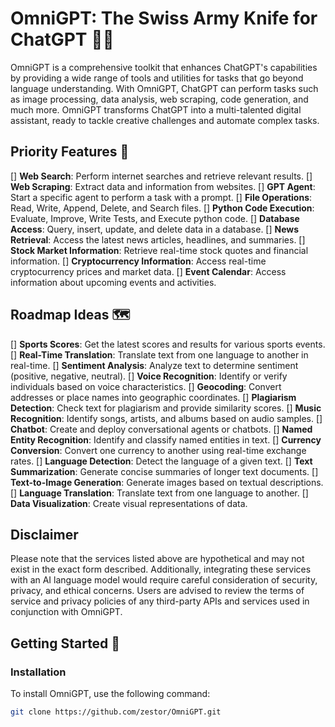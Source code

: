 # OmniGPT: The Swiss Army Knife for ChatGPT 🧠🔧

OmniGPT is a comprehensive toolkit that enhances ChatGPT's capabilities by providing a wide range of tools and utilities for tasks that go beyond language understanding. With OmniGPT, ChatGPT can perform tasks such as image processing, data analysis, web scraping, code generation, and much more. OmniGPT transforms ChatGPT into a multi-talented digital assistant, ready to tackle creative challenges and automate complex tasks.

## Priority Features 🌟

[] **Web Search**: Perform internet searches and retrieve relevant results.
[] **Web Scraping**: Extract data and information from websites.
[] **GPT Agent**: Start a specific agent to perform a task with a prompt.
[] **File Operations**: Read, Write, Append, Delete, and Search files.
[] **Python Code Execution**: Evaluate, Improve, Write Tests, and Execute python code.
[] **Database Access**: Query, insert, update, and delete data in a database.
[] **News Retrieval**: Access the latest news articles, headlines, and summaries.
[] **Stock Market Information**: Retrieve real-time stock quotes and financial information.
[] **Cryptocurrency Information**: Access real-time cryptocurrency prices and market data.
[] **Event Calendar**: Access information about upcoming events and activities.

## Roadmap Ideas 🗺️

[] **Sports Scores**: Get the latest scores and results for various sports events.
[] **Real-Time Translation**: Translate text from one language to another in real-time.
[] **Sentiment Analysis**: Analyze text to determine sentiment (positive, negative, neutral).
[] **Voice Recognition**: Identify or verify individuals based on voice characteristics.
[] **Geocoding**: Convert addresses or place names into geographic coordinates.
[] **Plagiarism Detection**: Check text for plagiarism and provide similarity scores.
[] **Music Recognition**: Identify songs, artists, and albums based on audio samples.
[] **Chatbot**: Create and deploy conversational agents or chatbots.
[] **Named Entity Recognition**: Identify and classify named entities in text.
[] **Currency Conversion**: Convert one currency to another using real-time exchange rates.
[] **Language Detection**: Detect the language of a given text.
[] **Text Summarization**: Generate concise summaries of longer text documents.
[] **Text-to-Image Generation**: Generate images based on textual descriptions.
[] **Language Translation**: Translate text from one language to another.
[] **Data Visualization**: Create visual representations of data.

## Disclaimer

Please note that the services listed above are hypothetical and may not exist in the exact form described. Additionally, integrating these services with an AI language model would require careful consideration of security, privacy, and ethical concerns. Users are advised to review the terms of service and privacy policies of any third-party APIs and services used in conjunction with OmniGPT.

## Getting Started 🚀

### Installation

To install OmniGPT, use the following command:

```bash
git clone https://github.com/zestor/OmniGPT.git
